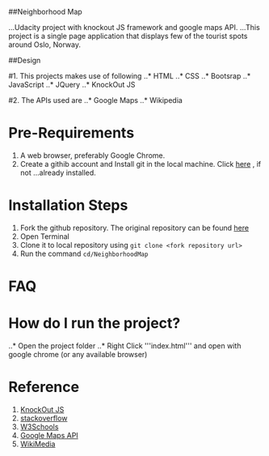 ##Neighborhood Map
 
...Udacity project with knockout JS framework and google maps API.
...This project is a single page application that displays few of the tourist spots around Oslo, Norway.

##Design
  
#1. This projects makes use of following
..* HTML
..* CSS
..* Bootsrap
..* JavaScript
..* JQuery
..* KnockOut JS

#2. The APIs used are
..* Google Maps
..* Wikipedia

Pre-Requirements
=================
1. A web browser, preferably Google Chrome.
2. Create a githib account and Install git in the local machine. Click [here](https://github.com/) , if not ...already installed.

Installation Steps
==================
1. Fork the github repository. The original repository can be found [here](https://github.com/daliasgit/NeighborhoodMap)
2. Open Terminal
3. Clone it to local repository using `git clone <fork repository url>`
4. Run the command `cd/NeighborhoodMap`

FAQ
====
# How do I run the project?
..* Open the project folder
..* Right Click '''index.html''' and open with google chrome (or any available browser)

Reference
==========
1. [KnockOut JS](http://knockoutjs.com/index.html)
2. [stackoverflow](https://stackoverflow.com/)
3. [W3Schools](https://www.w3schools.com/)
4. [Google Maps API](https://developers.google.com/maps/)
5. [WikiMedia](https://www.mediawiki.org/wiki/API:Tutorial)